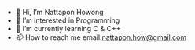 - 👋 Hi, I’m Nattapon Howong
- 👀 I’m interested in Programming
- 🌱 I’m currently learning C & C++
- 📫 How to reach me email:nattapon.how@gmail.com

<!---
Nattaponhow/Nattaponhow is a ✨ special ✨ repository because its `README.md` (this file) appears on your GitHub profile.
You can click the Preview link to take a look at your changes.
--->

